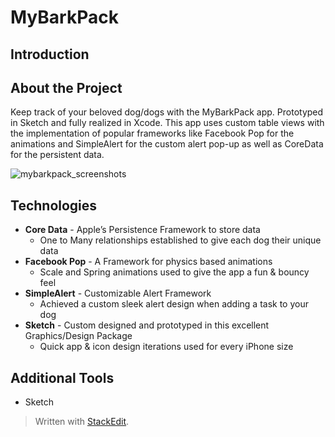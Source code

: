 MyBarkPack
===================

Introduction
------------

About the Project
-----------------

Keep track of your beloved dog/dogs with the MyBarkPack app. Prototyped in Sketch and fully realized in Xcode. This app uses custom table views with the implementation of popular frameworks like Facebook Pop for the animations and SimpleAlert for the custom alert pop-up as well as CoreData for the persistent data.

![mybarkpack_screenshots](https://cloud.githubusercontent.com/assets/6709516/15733119/0aaaf96a-2840-11e6-87e5-9409985452cc.jpg)

Technologies
------------

 - **Core Data** - Apple’s Persistence Framework to store data
	 - One to Many relationships established to give each dog their unique  
   data
 - **Facebook Pop** - A Framework for physics based animations
	 - Scale and Spring animations used to give the app a fun & bouncy feel
 - **SimpleAlert** - Customizable Alert Framework
	 - Achieved a custom sleek alert design when adding a task to your dog
 - **Sketch** - Custom designed and prototyped in this excellent
   Graphics/Design Package
	 - Quick app & icon design iterations used for every iPhone size

Additional Tools
----------------

 - Sketch

> Written with [StackEdit](https://stackedit.io/).
